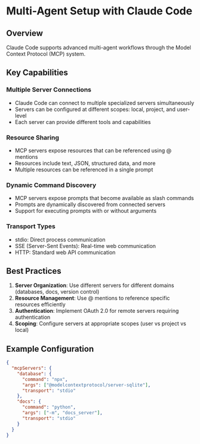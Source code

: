 # Multi-Agent Setup with Claude Code

## Overview
Claude Code supports advanced multi-agent workflows through the Model Context Protocol (MCP) system.

## Key Capabilities

### Multiple Server Connections
- Claude Code can connect to multiple specialized servers simultaneously
- Servers can be configured at different scopes: local, project, and user-level
- Each server can provide different tools and capabilities

### Resource Sharing
- MCP servers expose resources that can be referenced using @ mentions
- Resources include text, JSON, structured data, and more
- Multiple resources can be referenced in a single prompt

### Dynamic Command Discovery
- MCP servers expose prompts that become available as slash commands
- Prompts are dynamically discovered from connected servers
- Support for executing prompts with or without arguments

### Transport Types
- stdio: Direct process communication
- SSE (Server-Sent Events): Real-time web communication
- HTTP: Standard web API communication

## Best Practices

1. **Server Organization**: Use different servers for different domains (databases, docs, version control)
2. **Resource Management**: Use @ mentions to reference specific resources efficiently
3. **Authentication**: Implement OAuth 2.0 for remote servers requiring authentication
4. **Scoping**: Configure servers at appropriate scopes (user vs project vs local)

## Example Configuration
```json
{
  "mcpServers": {
    "database": {
      "command": "npx",
      "args": ["@modelcontextprotocol/server-sqlite"],
      "transport": "stdio"
    },
    "docs": {
      "command": "python",
      "args": ["-m", "docs_server"],
      "transport": "stdio"
    }
  }
}
```